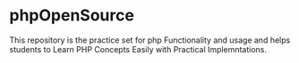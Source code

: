 # phpOpenSource
This repository is the practice set for php Functionality and usage and helps students to Learn PHP Concepts Easily with Practical Implemntations.
